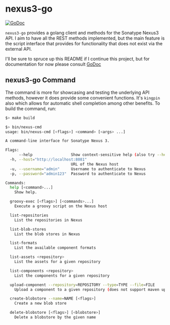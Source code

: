 # nexus3-go

[![GoDoc](http://godoc.org/badge.png)](http://godoc.org/github.com/tinyzimmer/nexus3-go)

`nexus3-go` provides a golang client and methods for the Sonatype Nexus3 API. I aim to have all the REST
methods implemented, but the main feature is the script interface that provides for functionality
that does not exist via the external API.

I'll be sure to spruce up this README if I continue this project, but for documentation for now please consult
[GoDoc](http://godoc.org/github.com/tinyzimmer/nexus3-go)

## nexus3-go Command

The command is more for showcasing and testing the underlying API methods, however it does provide some convenient functions.
It's `kingpin` also which allows for automatic shell completion among other benefits. To build the command, run:

```bash
$> make build
```

```bash
$> bin/nexus-cmd
usage: bin/nexus-cmd [<flags>] <command> [<args> ...]

A command-line interface for Sonatype Nexus 3.

Flags:
      --help                 Show context-sensitive help (also try --help-long and --help-man).
  -h, --host="http://localhost:8081"
                             URL of the Nexus host
  -u, --username="admin"     Username to authenticate to Nexus
  -p, --password="admin123"  Password to authenticate to Nexus

Commands:
  help [<command>...]
    Show help.

  groovy-exec [<flags>] [<commands>...]
    Execute a groovy script on the Nexus host

  list-repositories
    List the repositories in Nexus

  list-blob-stores
    List the blob stores in Nexus

  list-formats
    List the available component formats

  list-assets <repository>
    List the assets for a given repository

  list-components <repository>
    List the components for a given repository

  upload-component --repository=REPOSITORY --type=TYPE --file=FILE
    Upload a component to a given repository (does not support maven uploads at the moment)

  create-blobstore --name=NAME [<flags>]
    Create a new blob store

  delete-blobstore [<flags>] [<blobstore>]
    Delete a blobstore by the given name

```
